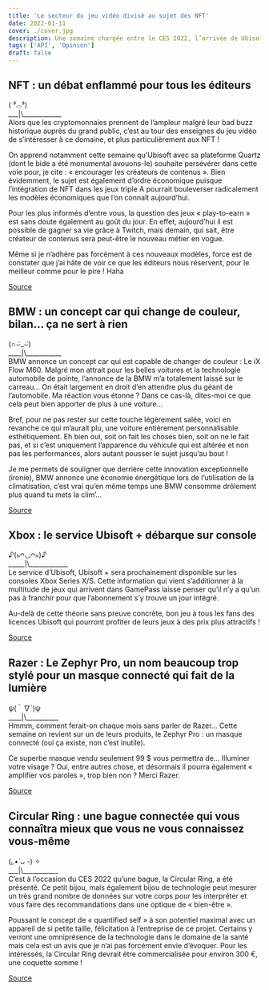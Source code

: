 ```yaml
---
title: 'Le secteur du jeu vidéo divisé au sujet des NFT'
date: 2022-01-11
cover: ./cover.jpg
description: Une semaine chargée entre le CES 2022, l’arrivée de Ubisoft+ sur Xbox et la sortie d’un produit Razer haut en couleur (comme d’habitude !)
tags: ['API', 'Opinion']
draft: false
---
```


## NFT : un débat enflammé pour tous les éditeurs       
( ³⌓³)      
\_\_\_|\\\_\_\_\_\_\_\_\_\_\_\_\_       
Alors que les cryptomonnaies prennent de l’ampleur malgré leur bad buzz historique auprès du grand public, c’est au tour des enseignes du jeu vidéo de s’intéresser à ce domaine, et plus particulièrement aux NFT !

On apprend notamment cette semaine qu’Ubisoft avec sa plateforme Quartz (dont le bide a été monumental avouons-le) souhaite persévérer dans cette voie pour, je cite : « encourager les créateurs de contenus ». Bien évidemment, le sujet est également d’ordre économique puisque l’intégration de NFT dans les jeux triple A pourrait bouleverser radicalement les modèles économiques que l’on connaît aujourd’hui.

Pour les plus informés d’entre vous, la question des jeux « play-to-earn » est sans doute également au goût du jour. En effet, aujourd’hui il est possible de gagner sa vie grâce à Twitch, mais demain, qui sait, être créateur de contenus sera peut-être le nouveau métier en vogue.

Même si je n’adhère pas forcément à ces nouveaux modèles, force est de constater que j’ai hâte de voir ce que les éditeurs nous réservent, pour le meilleur comme pour le pire ! Haha

[Source](https://www.jeuxvideo.com/news/1513002/les-nfts-vont-ils-changer-a-jamais-l-industrie-du-jeu-video.htm)

## BMW : un concept car qui change de couleur, bilan… ça ne sert à rien     
(∩⌣̀_⌣́)      
\_\_\_\_|\\\_\_\_\_\_\_\_\_\_\_\_       
BMW annonce un concept car qui est capable de changer de couleur : Le iX Flow M60. Malgré mon attrait pour les belles voitures et la technologie automobile de pointe, l’annonce de la BMW m’a totalement laissé sur le carreau… On était largement en droit d’en attendre plus du géant de l’automobile. Ma réaction vous étonne ? Dans ce cas-là, dites-moi ce que cela peut bien apporter de plus à une voiture…

Bref, pour ne pas rester sur cette touche légèrement salée, voici en revanche ce qui m’aurait plu, une voiture entièrement personnalisable esthétiquement. Eh bien oui, soit on fait les choses bien, soit on ne le fait pas, et si c’est uniquement l’apparence du véhicule qui est altérée et non pas les performances, alors autant pousser le sujet jusqu’au bout !

Je me permets de souligner que derrière cette innovation exceptionnelle (ironie), BMW annonce une économie énergétique lors de l’utilisation de la climatisation, c’est vrai qu’en même temps une BMW consomme drôlement plus quand tu mets la clim’…

[Source](https://www.journaldugeek.com/2022/01/06/bmw-presente-un-concept-de-voiture-cameleon-qui-change-de-couleur-toute-seul/)

## Xbox : le service Ubisoft + débarque sur console     
♪(๑ᴖ◡ᴖ๑)♪     
\_\_\_\_\_|\\\_\_\_\_\_\_\_\_\_\_\_\_     
Le service d’Ubisoft, Ubisoft + sera prochainement disponible sur les consoles Xbox Series X/S. Cette information qui vient s’additionner à la multitude de jeux qui arrivent dans GamePass laisse penser qu’il n’y a qu’un pas à franchir pour que l’abonnement s’y trouve un jour intégré.

Au-delà de cette théorie sans preuve concrète, bon jeu à tous les fans des licences Ubisoft qui pourront profiter de leurs jeux à des prix plus attractifs !

[Source](https://www.journaldugeek.com/2022/01/06/xbox-le-service-de-jeux-dubisoft-va-faire-son-arrivee-sur-les-consoles/)

## Razer : Le Zephyr Pro, un nom beaucoup trop stylé pour un masque connecté qui fait de la lumière
ψ(｀∇´)ψ        
\_\_\_\_|\\\_\_\_\_\_\_\_\_\_\_        
Hmmm, comment ferait-on chaque mois sans parler de Razer… Cette semaine on revient sur un de leurs produits, le Zephyr Pro : un masque connecté (oui ça existe, non c’est inutile).

Ce superbe masque vendu seulement 99 $ vous permettra de… Illuminer votre visage ? Oui, entre autres chose, et désormais il pourra également « amplifier vos paroles », trop bien non ? Merci Razer.

[Source](https://www.papergeek.fr/razer-le-nouveau-masque-connecte-zephyr-pro-gagne-un-amplificateur-de-voix-2461379)

## Circular Ring : une bague connectée qui vous connaîtra mieux que vous ne vous connaissez vous-même
(｡•̀ ᴗ -) ✧     
\_\_\_|\\\_\_\_\_\_\_\_\_\_\_\_        
C’est à l’occasion du CES 2022 qu’une bague, la Circular Ring, a été présenté. Ce petit bijou, mais également bijou de technologie peut mesurer un très grand nombre de données sur votre corps pour les interpréter et vous faire des recommandations dans une optique de « bien-être ».

Poussant le concept de « quantified self » à son potentiel maximal avec un appareil de si petite taille, félicitation à l’entreprise de ce projet. Certains y verront une omniprésence de la technologie dans le domaine de la santé mais cela est un avis que je n’ai pas forcément envie d’évoquer. Pour les intéressés, la Circular Ring devrait être commercialisée pour environ 300 €, une coquette somme !

[Source](https://www.futura-sciences.com/tech/actualites/objets-connectes-cette-bague-connectee-peut-mesurer-plus-140-parametres-physiques-95906/)